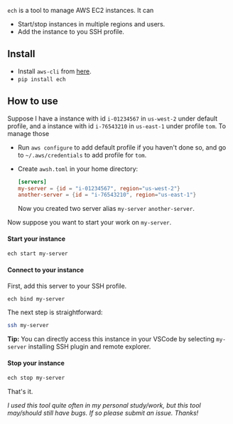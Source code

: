 `ech` is a tool to manage AWS EC2 instances. It can 

- Start/stop instances in multiple regions and users.
- Add the instance to you SSH profile. 

## Install

- Install `aws-cli` from [here](https://aws.amazon.com/cli/).
- `pip install ech`

## How to use

Suppose I have a instance with id `i-01234567` in `us-west-2` under default profile, and a instance with id `i-76543210` in `us-east-1` under profile `tom`. To manage those

- Run `aws configure` to add default profile if you haven't done so, and go to `~/.aws/credentials` to add profile for `tom`. 

- Create `awsh.toml` in your home directory:

  ```toml
  [servers]
  my-server = {id = "i-01234567", region="us-west-2"}
  another-server = {id = "i-76543210", region="us-east-1"}
  ```

  Now you created two server alias `my-server` `another-server`.

Now suppose you want to start your work on `my-server`.

#### Start your instance

```sh
ech start my-server
```

#### Connect to your instance

First, add this server to your SSH profile.

```sh
ech bind my-server
```

The next step is straightforward:

```sh
ssh my-server
```

**Tip:** You can directly access this instance in your VSCode by selecting `my-server` installing SSH plugin and remote explorer. 

#### Stop your instance

```sh
ech stop my-server
```

That's it. 

*I used this tool quite often in my personal study/work, but this tool may/should still have bugs. If so please submit an issue. Thanks!*